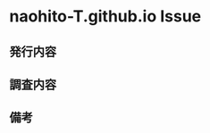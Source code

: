 # naohito-T.github.io Issue

<!-- Issueに関連する内容を記載する -->

## 発行内容

<!-- 対応した内容 -->

## 調査内容

<!-- 調査した場合、URLを記載する -->

## 備考

<!-- その他記載することがあれば -->